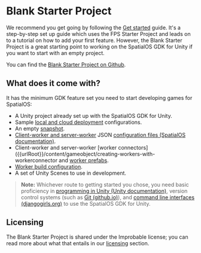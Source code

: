 # Blank Starter Project

We recommend you get going by following the [Get started]({{urlRoot}}/content/get-started/get-started) guide. It's a step-by-step set up guide which uses the FPS Starter Project and leads on to a tutorial on how to add your first feature. However, the Blank Starter Project is a great starting point to working on the SpatialOS GDK for Unity if you want to start with an empty project.

You can find the [Blank Starter Project on Github](https://github.com/spatialos/gdk-for-unity-blank-project).

## What does it come with?

It has the minimum GDK feature set you need to start developing games for SpatialOS:

- A Unity project already set up with the SpatialOS GDK for Unity.
- Sample [local and cloud deployment]({{urlRoot}}/content/glossary#deploying) configurations.
- An empty [snapshot]({{urlRoot}}/content/snapshots#snapshots).
- [Client-worker and server-worker]({{urlRoot}}/content/glossary#worker) JSON [configuration files (SpatialOS documentation)](https://docs.improbable.io/reference/latest/shared/worker-configuration/bridge-config#worker-attribute-sets).
- Client-worker and server-worker [worker connectors]({{urlRoot}}/content/gameobject/creating-workers-with-workerconnector and [worker prefabs]({{urlRoot}}/content/gameobject/creating-workers-with-workerconnector#how-to-use-worker-prefabs).
- [Worker build configuration]({{urlRoot}}/content/build#build-your-workers).
- A set of Unity Scenes to use in development.

> **Note:** Whichever route to getting started you chose, you need basic proficiency in [programming in Unity (Unity documentation)](https://unity3d.com/programming-in-unity), version control systems (such as [Git (github.io)](https://try.github.io/)), and [command line interfaces (djangogirls.org)](https://tutorial.djangogirls.org/en/intro_to_command_line/) to use the SpatialOS GDK for Unity.

## Licensing

The Blank Starter Project is shared under the Improbable license; you can read more about what that entails in our [licensing]({{urlRoot}}/license) section.
